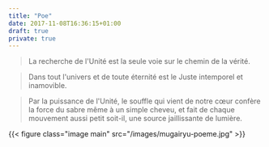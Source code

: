 ```yaml
---
title: "Poe"
date: 2017-11-08T16:36:15+01:00
draft: true
private: true
---
```

>La recherche de l'Unité est la seule voie sur le chemin de la vérité.
 
>Dans tout l'univers et de toute éternité est le Juste intemporel et inamovible.
 
>Par la puissance de l'Unité, le souffle qui vient de notre cœur confère la force du sabre même à un simple cheveu, et fait de chaque mouvement aussi petit soit-il, une source jaillissante de lumière.

{{< figure class="image main" src="/images/mugairyu-poeme.jpg" >}}
